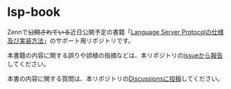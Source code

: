# lsp-book

Zennで~~公開されている~~近日公開予定の書籍「[Language Server Protocolの仕様 及び実装方法](https://zenn.dev/mtshiba/books/language_server_protocol)」のサポート用リポジトリです。

本書籍の内容に関する誤りや誤植の指摘などは、本リポジトリの[Issueから報告](https://github.com/mtshiba/lsp-book/issues/new)してください。

本書の内容に関する質問は、本リポジトリの[Discussionsに投稿](https://github.com/mtshiba/lsp-book/discussions/new?category=general)してください。
